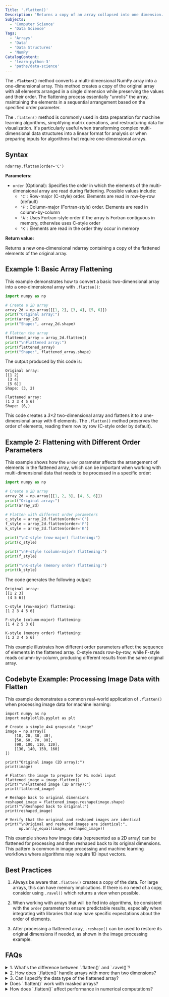 ```yaml
---
Title: '.flatten()'
Description: 'Returns a copy of an array collapsed into one dimension.'
Subjects:
  - 'Computer Science'
  - 'Data Science'
Tags:
  - 'Arrays'
  - 'Data' 
  - 'Data Structures'
  - 'NumPy'
CatalogContent:
  - 'learn-python-3'
  - 'paths/data-science'
---
```


The **`.flatten()`** method converts a multi-dimensional NumPy array into a one-dimensional array. This method creates a copy of the original array with all elements arranged in a single dimension while preserving the values and their order. The flattening process essentially "unrolls" the array, maintaining the elements in a sequential arrangement based on the specified order parameter.

The `.flatten()` method is commonly used in data preparation for machine learning algorithms, simplifying matrix operations, and restructuring data for visualization. It's particularly useful when transforming complex multi-dimensional data structures into a linear format for analysis or when preparing inputs for algorithms that require one-dimensional arrays.

## Syntax

```pseudo
ndarray.flatten(order='C')
```

**Parameters:**

- `order` (Optional): Specifies the order in which the elements of the multi-dimensional array are read during flattening. Possible values include:
  - `'C'`: Row-major (C-style) order. Elements are read in row-by-row (default)
  - `'F'`: Column-major (Fortran-style) order. Elements are read in column-by-column
  - `'A'`: Uses Fortran-style order if the array is Fortran contiguous in memory, otherwise uses C-style order
  - `'K'`: Elements are read in the order they occur in memory

**Return value:**

Returns a new one-dimensional ndarray containing a copy of the flattened elements of the original array.

## Example 1: Basic Array Flattening

This example demonstrates how to convert a basic two-dimensional array into a one-dimensional array with `.flatten()`:

```py
import numpy as np

# Create a 2D array
array_2d = np.array([[1, 2], [3, 4], [5, 6]])
print("Original array:")
print(array_2d)
print("Shape:", array_2d.shape)

# Flatten the array
flattened_array = array_2d.flatten()
print("\nFlattened array:")
print(flattened_array)
print("Shape:", flattened_array.shape)
```

The output produced by this code is:

```shell
Original array:
[[1 2]
 [3 4]
 [5 6]]
Shape: (3, 2)

Flattened array:
[1 2 3 4 5 6]
Shape: (6,)
```

This code creates a _3×2_ two-dimensional array and flattens it to a one-dimensional array with 6 elements. The `.flatten()` method preserves the order of elements, reading them row by row (C-style order by default).

## Example 2: Flattening with Different Order Parameters

This example shows how the `order` parameter affects the arrangement of elements in the flattened array, which can be important when working with multi-dimensional data that needs to be processed in a specific order:

```py
import numpy as np

# Create a 2D array
array_2d = np.array([[1, 2, 3], [4, 5, 6]])
print("Original array:")
print(array_2d)

# Flatten with different order parameters
c_style = array_2d.flatten(order='C')
f_style = array_2d.flatten(order='F')
k_style = array_2d.flatten(order='K')

print("\nC-style (row-major) flattening:")
print(c_style)

print("\nF-style (column-major) flattening:")
print(f_style)

print("\nK-style (memory order) flattening:")
print(k_style)
```

The code generates the following output:

```shell
Original array:
[[1 2 3]
 [4 5 6]]

C-style (row-major) flattening:
[1 2 3 4 5 6]

F-style (column-major) flattening:
[1 4 2 5 3 6]

K-style (memory order) flattening:
[1 2 3 4 5 6]
```

This example illustrates how different order parameters affect the sequence of elements in the flattened array. C-style reads row-by-row, while F-style reads column-by-column, producing different results from the same original array.

## Codebyte Example: Processing Image Data with Flatten

This example demonstrates a common real-world application of `.flatten()` when processing image data for machine learning:

```codebyte/python
import numpy as np
import matplotlib.pyplot as plt

# Create a simple 4x4 grayscale "image"
image = np.array([
    [10, 20, 30, 40],
    [50, 60, 70, 80],
    [90, 100, 110, 120],
    [130, 140, 150, 160]
])

print("Original image (2D array):")
print(image)

# Flatten the image to prepare for ML model input
flattened_image = image.flatten()
print("\nFlattened image (1D array):")
print(flattened_image)

# Reshape back to original dimensions
reshaped_image = flattened_image.reshape(image.shape)
print("\nReshaped back to original:")
print(reshaped_image)

# Verify that the original and reshaped images are identical
print("\nOriginal and reshaped images are identical:",
      np.array_equal(image, reshaped_image))
```

This example shows how image data (represented as a 2D array) can be flattened for processing and then reshaped back to its original dimensions. This pattern is common in image processing and machine learning workflows where algorithms may require 1D input vectors.

## Best Practices

1. Always be aware that `.flatten()` creates a copy of the data. For large arrays, this can have memory implications. If there is no need of a copy, consider using `.ravel()` which returns a view when possible.

2. When working with arrays that will be fed into algorithms, be consistent with the `order` parameter to ensure predictable results, especially when integrating with libraries that may have specific expectations about the order of elements.

3. After processing a flattened array, `.reshape()` can be used to restore its original dimensions if needed, as shown in the image processing example.

## FAQs

<details>
<summary>1. What's the difference between `.flatten()` and `.ravel()`?</summary>
<p>The main difference is that `.flatten()` always returns a copy of the array, while `.ravel()` returns a view of the original array when possible (which is more memory-efficient). If modifications to the flattened array should not affect the original, use `.flatten()`.</p>
</details>

<details>
<summary>2. How does `.flatten()` handle arrays with more than two dimensions?</summary>
<p>`.flatten()` works the same way regardless of the number of dimensions. It converts an array of any dimensionality into a single one-dimensional array, preserving the elements according to the specified order.</p>
</details>

<details>
<summary>3. Can I specify the data type of the flattened array?</summary>
<p>`.flatten()` preserves the data type of the original array. To change the data type, you can use the `.astype()` method on the flattened result, for example: `array.flatten().astype(np.float64)`.</p>
</details>

<details>
<summary>Does `.flatten()` work with masked arrays?</summary>
<p>Yes, for masked arrays (from `numpy.ma`), `.flatten()` preserves the mask in the flattened array, so the masked elements remain masked in the result.</p>
</details>

<details>
<summary>How does `.flatten()` affect performance in numerical computations?</summary>
<p>Since `.flatten()` creates a copy, it has memory and computational overhead. For large arrays or performance-critical code, consider if alternatives like `.ravel()` (which returns a view when possible) or direct operations on the multi-dimensional array would be more efficient.</p>
</details>
